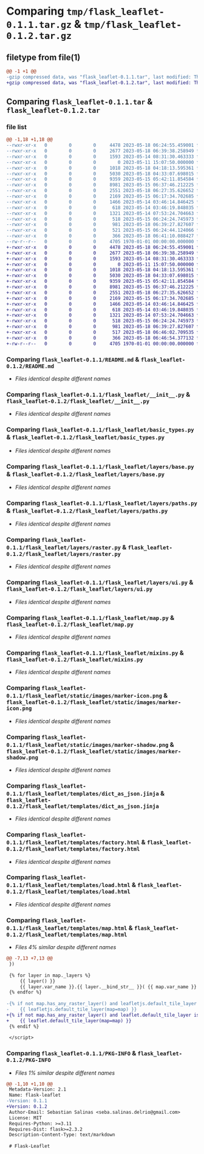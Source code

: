 # Comparing `tmp/flask_leaflet-0.1.1.tar.gz` & `tmp/flask_leaflet-0.1.2.tar.gz`

## filetype from file(1)

```diff
@@ -1 +1 @@
-gzip compressed data, was "flask_leaflet-0.1.1.tar", last modified: Thu May 18 06:41:10 2023, max compression
+gzip compressed data, was "flask_leaflet-0.1.2.tar", last modified: Thu May 18 06:46:54 2023, max compression
```

## Comparing `flask_leaflet-0.1.1.tar` & `flask_leaflet-0.1.2.tar`

### file list

```diff
@@ -1,18 +1,18 @@
--rwxr-xr-x   0        0        0     4478 2023-05-18 06:24:55.459001 flask_leaflet-0.1.1/README.md
--rwxr-xr-x   0        0        0     2677 2023-05-18 06:39:38.258949 flask_leaflet-0.1.1/flask_leaflet/__init__.py
--rwxr-xr-x   0        0        0     1593 2023-05-14 08:31:30.463333 flask_leaflet-0.1.1/flask_leaflet/basic_types.py
--rwxr-xr-x   0        0        0        0 2023-05-11 15:07:50.000000 flask_leaflet-0.1.1/flask_leaflet/layers/__init__.py
--rwxr-xr-x   0        0        0     1018 2023-05-18 04:18:13.595361 flask_leaflet-0.1.1/flask_leaflet/layers/base.py
--rwxr-xr-x   0        0        0     5030 2023-05-18 04:33:07.698015 flask_leaflet-0.1.1/flask_leaflet/layers/paths.py
--rwxr-xr-x   0        0        0     9359 2023-05-15 05:42:11.854584 flask_leaflet-0.1.1/flask_leaflet/layers/raster.py
--rwxr-xr-x   0        0        0     8981 2023-05-15 06:37:46.212225 flask_leaflet-0.1.1/flask_leaflet/layers/ui.py
--rwxr-xr-x   0        0        0     2551 2023-05-18 06:27:35.626652 flask_leaflet-0.1.1/flask_leaflet/map.py
--rwxr-xr-x   0        0        0     2169 2023-05-15 06:17:34.702685 flask_leaflet-0.1.1/flask_leaflet/mixins.py
--rwxr-xr-x   0        0        0     1466 2023-05-14 03:46:14.846425 flask_leaflet-0.1.1/flask_leaflet/static/images/marker-icon.png
--rwxr-xr-x   0        0        0      618 2023-05-14 03:46:19.848035 flask_leaflet-0.1.1/flask_leaflet/static/images/marker-shadow.png
--rwxr-xr-x   0        0        0     1321 2023-05-14 07:53:24.704663 flask_leaflet-0.1.1/flask_leaflet/templates/dict_as_json.jinja
--rwxr-xr-x   0        0        0      518 2023-05-15 06:24:24.745973 flask_leaflet-0.1.1/flask_leaflet/templates/factory.html
--rwxr-xr-x   0        0        0      981 2023-05-18 06:39:27.827607 flask_leaflet-0.1.1/flask_leaflet/templates/load.html
--rwxr-xr-x   0        0        0      521 2023-05-15 06:24:44.124066 flask_leaflet-0.1.1/flask_leaflet/templates/map.html
--rwxr-xr-x   0        0        0      366 2023-05-18 06:41:10.088427 flask_leaflet-0.1.1/pyproject.toml
--rw-r--r--   0        0        0     4705 1970-01-01 00:00:00.000000 flask_leaflet-0.1.1/PKG-INFO
+-rwxr-xr-x   0        0        0     4478 2023-05-18 06:24:55.459001 flask_leaflet-0.1.2/README.md
+-rwxr-xr-x   0        0        0     2677 2023-05-18 06:39:38.258949 flask_leaflet-0.1.2/flask_leaflet/__init__.py
+-rwxr-xr-x   0        0        0     1593 2023-05-14 08:31:30.463333 flask_leaflet-0.1.2/flask_leaflet/basic_types.py
+-rwxr-xr-x   0        0        0        0 2023-05-11 15:07:50.000000 flask_leaflet-0.1.2/flask_leaflet/layers/__init__.py
+-rwxr-xr-x   0        0        0     1018 2023-05-18 04:18:13.595361 flask_leaflet-0.1.2/flask_leaflet/layers/base.py
+-rwxr-xr-x   0        0        0     5030 2023-05-18 04:33:07.698015 flask_leaflet-0.1.2/flask_leaflet/layers/paths.py
+-rwxr-xr-x   0        0        0     9359 2023-05-15 05:42:11.854584 flask_leaflet-0.1.2/flask_leaflet/layers/raster.py
+-rwxr-xr-x   0        0        0     8981 2023-05-15 06:37:46.212225 flask_leaflet-0.1.2/flask_leaflet/layers/ui.py
+-rwxr-xr-x   0        0        0     2551 2023-05-18 06:27:35.626652 flask_leaflet-0.1.2/flask_leaflet/map.py
+-rwxr-xr-x   0        0        0     2169 2023-05-15 06:17:34.702685 flask_leaflet-0.1.2/flask_leaflet/mixins.py
+-rwxr-xr-x   0        0        0     1466 2023-05-14 03:46:14.846425 flask_leaflet-0.1.2/flask_leaflet/static/images/marker-icon.png
+-rwxr-xr-x   0        0        0      618 2023-05-14 03:46:19.848035 flask_leaflet-0.1.2/flask_leaflet/static/images/marker-shadow.png
+-rwxr-xr-x   0        0        0     1321 2023-05-14 07:53:24.704663 flask_leaflet-0.1.2/flask_leaflet/templates/dict_as_json.jinja
+-rwxr-xr-x   0        0        0      518 2023-05-15 06:24:24.745973 flask_leaflet-0.1.2/flask_leaflet/templates/factory.html
+-rwxr-xr-x   0        0        0      981 2023-05-18 06:39:27.827607 flask_leaflet-0.1.2/flask_leaflet/templates/load.html
+-rwxr-xr-x   0        0        0      517 2023-05-18 06:46:02.709535 flask_leaflet-0.1.2/flask_leaflet/templates/map.html
+-rwxr-xr-x   0        0        0      366 2023-05-18 06:46:54.377132 flask_leaflet-0.1.2/pyproject.toml
+-rw-r--r--   0        0        0     4705 1970-01-01 00:00:00.000000 flask_leaflet-0.1.2/PKG-INFO
```

### Comparing `flask_leaflet-0.1.1/README.md` & `flask_leaflet-0.1.2/README.md`

 * *Files identical despite different names*

### Comparing `flask_leaflet-0.1.1/flask_leaflet/__init__.py` & `flask_leaflet-0.1.2/flask_leaflet/__init__.py`

 * *Files identical despite different names*

### Comparing `flask_leaflet-0.1.1/flask_leaflet/basic_types.py` & `flask_leaflet-0.1.2/flask_leaflet/basic_types.py`

 * *Files identical despite different names*

### Comparing `flask_leaflet-0.1.1/flask_leaflet/layers/base.py` & `flask_leaflet-0.1.2/flask_leaflet/layers/base.py`

 * *Files identical despite different names*

### Comparing `flask_leaflet-0.1.1/flask_leaflet/layers/paths.py` & `flask_leaflet-0.1.2/flask_leaflet/layers/paths.py`

 * *Files identical despite different names*

### Comparing `flask_leaflet-0.1.1/flask_leaflet/layers/raster.py` & `flask_leaflet-0.1.2/flask_leaflet/layers/raster.py`

 * *Files identical despite different names*

### Comparing `flask_leaflet-0.1.1/flask_leaflet/layers/ui.py` & `flask_leaflet-0.1.2/flask_leaflet/layers/ui.py`

 * *Files identical despite different names*

### Comparing `flask_leaflet-0.1.1/flask_leaflet/map.py` & `flask_leaflet-0.1.2/flask_leaflet/map.py`

 * *Files identical despite different names*

### Comparing `flask_leaflet-0.1.1/flask_leaflet/mixins.py` & `flask_leaflet-0.1.2/flask_leaflet/mixins.py`

 * *Files identical despite different names*

### Comparing `flask_leaflet-0.1.1/flask_leaflet/static/images/marker-icon.png` & `flask_leaflet-0.1.2/flask_leaflet/static/images/marker-icon.png`

 * *Files identical despite different names*

### Comparing `flask_leaflet-0.1.1/flask_leaflet/static/images/marker-shadow.png` & `flask_leaflet-0.1.2/flask_leaflet/static/images/marker-shadow.png`

 * *Files identical despite different names*

### Comparing `flask_leaflet-0.1.1/flask_leaflet/templates/dict_as_json.jinja` & `flask_leaflet-0.1.2/flask_leaflet/templates/dict_as_json.jinja`

 * *Files identical despite different names*

### Comparing `flask_leaflet-0.1.1/flask_leaflet/templates/factory.html` & `flask_leaflet-0.1.2/flask_leaflet/templates/factory.html`

 * *Files identical despite different names*

### Comparing `flask_leaflet-0.1.1/flask_leaflet/templates/load.html` & `flask_leaflet-0.1.2/flask_leaflet/templates/load.html`

 * *Files identical despite different names*

### Comparing `flask_leaflet-0.1.1/flask_leaflet/templates/map.html` & `flask_leaflet-0.1.2/flask_leaflet/templates/map.html`

 * *Files 4% similar despite different names*

```diff
@@ -7,13 +7,13 @@
 })
 
 {% for layer in map._layers %}
     {{ layer() }}
     {{ layer.var_name }}.{{ layer.__bind_str__ }}( {{ map.var_name }} );
 {% endfor %}
 
-{% if not map.has_any_raster_layer() and leafletjs.default_tile_layer is not none %}
-    {{ leafletjs.default_tile_layer(map=map) }}
+{% if not map.has_any_raster_layer() and leaflet.default_tile_layer is not none %}
+    {{ leaflet.default_tile_layer(map=map) }}
 {% endif %}
 
 </script>
```

### Comparing `flask_leaflet-0.1.1/PKG-INFO` & `flask_leaflet-0.1.2/PKG-INFO`

 * *Files 1% similar despite different names*

```diff
@@ -1,10 +1,10 @@
 Metadata-Version: 2.1
 Name: flask-leaflet
-Version: 0.1.1
+Version: 0.1.2
 Author-Email: Sebastian Salinas <seba.salinas.delrio@gmail.com>
 License: MIT
 Requires-Python: >=3.11
 Requires-Dist: flask>=2.3.2
 Description-Content-Type: text/markdown
 
 # Flask-Leaflet
```

